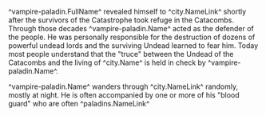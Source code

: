 ^vampire-paladin.FullName^ revealed himself to ^city.NameLink^ shortly after the survivors of the Catastrophe took refuge in the Catacombs. Through those decades ^vampire-paladin.Name^ acted as the defender of the people. He was personally responsible for the destruction of dozens of powerful undead lords and the surviving Undead learned to fear him. Today most people understand that the "truce" between the Undead of the Catacombs and the living of ^city.Name^ is held in check by ^vampire-paladin.Name^.

^vampire-paladin.Name^ wanders through ^city.NameLink^ randomly, mostly at night. He is often accompanied by one or more of his "blood guard" who are often ^paladins.NameLink^